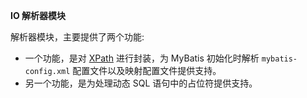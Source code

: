 **IO 解析器模块**

解析器模块，主要提供了两个功能:

- 一个功能，是对 [XPath](http://www.w3school.com.cn/xpath/index.asp) 进行封装，为 MyBatis 初始化时解析 `mybatis-config.xml` 配置文件以及映射配置文件提供支持。
- 另一个功能，是为处理动态 SQL 语句中的占位符提供支持。